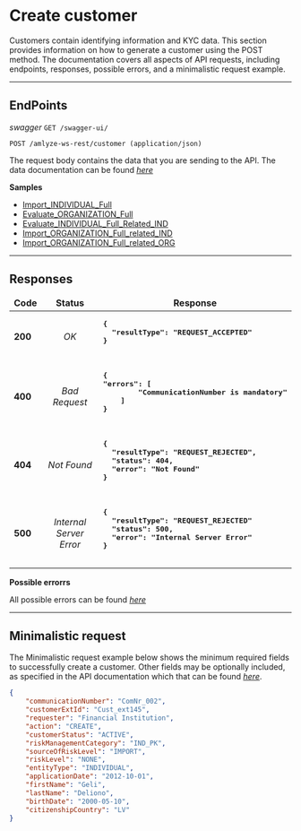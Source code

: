 # Create customer



Customers contain identifying information and KYC data. This section provides information on how to generate a customer using the POST method. The documentation covers all aspects of API requests, including endpoints, responses, possible errors, and a minimalistic request example.

------------


## EndPoints

*swagger* `GET /swagger-ui/`

`POST /amlyze-ws-rest/customer (application/json)`

The request body contains the data that you are sending to the API. The data documentation can be found [*here*](fields.md) 

**Samples**
* [Import_INDIVIDUAL_Full](samples/import_Individual_full.json) 
* [Evaluate_ORGANIZATION_Full](samples/evaluate_ORGANIZATION_Full.json)
* [Evaluate_INDIVIDUAL_Full_Related_IND](samples/import_INDIVIDUAL_Full_Related_IND.json)
* [Import_ORGANIZATION_Full_related_IND](samples/evaluate_ORGANIZATION_Full_related_IND.json)
* [Import_ORGANIZATION_Full_related_ORG](samples/import_ORGANIZATION_Full_related_ORG.json)

----------------------

## Responses

<table>
		<thead>
			<tr>
				<td style="text-align:center"><b>Code<b></td>
				<td style="text-align:center"><b>Status<b></td>
				<td style="text-align:center"><b>Response<b></td>
			</tr>
		</thead>
		<tbody>
			<tr>
				<td><b>200<b></td>
				<td style="text-align:center"><i>OK<i></td>
				<td>
					<pre><b>{
  "resultType": "REQUEST_ACCEPTED"
}
				</td>
			</tr>
			<tr>
				<td><b>400<b></td>
				<td style="text-align:center"><i>Bad Request<i></td>
				<td> <pre><b>{
"errors": [
        "CommunicationNumber is mandatory"
   	]
}
				</td>
			</tr>
				<tr>
				<td><b>404<b></td>
				<td style="text-align:center"><i>Not Found<i></td>
				<td> <pre><b>{
  "resultType": "REQUEST_REJECTED",
  "status": 404,
  "error": "Not Found"
}
				</td>
			</tr>
			<tr>
				<td><b>500<b></td>
				<td style="text-align:center"><i>Internal Server Error<i></td>
				<td> <pre><b>{
  "resultType": "REQUEST_REJECTED"
  "status": 500,
  "error": "Internal Server Error"
}
				</td>
			</tr>
		</tbody>
</table>


**Possible errorrs**

All possible errors can be found [*here*](cust_possible_errors.md)  


------


## Minimalistic request

The Minimalistic request example below shows the minimum required fields to successfully create a customer. Other fields may be optionally included, as specified in the API documentation which that can be found [*here*](fields.md).



```json
{
	"communicationNumber": "ComNr_002",
	"customerExtId": "Cust_ext145",
	"requester": "Financial Institution",
	"action": "CREATE",
	"customerStatus": "ACTIVE",
	"riskManagementCategory": "IND_PK",
	"sourceOfRiskLevel": "IMPORT",
	"riskLevel": "NONE",
	"entityType": "INDIVIDUAL",
	"applicationDate": "2012-10-01",
	"firstName": "Geli",
	"lastName": "Deliono",
	"birthDate": "2000-05-10",
	"citizenshipCountry": "LV"
}
```




